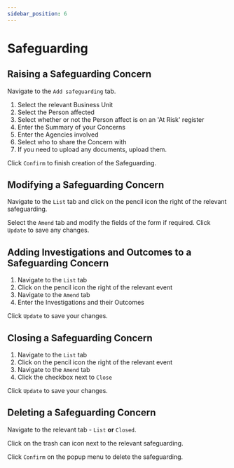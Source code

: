 ```yaml
---
sidebar_position: 6
---
```

# Safeguarding

## Raising a Safeguarding Concern

Navigate to the `Add safeguarding` tab.

1. Select the relevant Business Unit
2. Select the Person affected
3. Select whether or not the Person affect is on an 'At Risk' register
4. Enter the Summary of your Concerns
5. Enter the Agencies involved
6. Select who to share the Concern with
7. If you need to upload any documents, upload them.

Click `Confirm` to finish creation of the Safeguarding.

## Modifying a Safeguarding Concern

Navigate to the `List` tab and click on the pencil icon the right of the relevant safeguarding.

Select the `Amend` tab and modify the fields of the form if required. Click `Update` to save any changes.

## Adding Investigations and Outcomes to a Safeguarding Concern

1. Navigate to the `List` tab
2. Click on the pencil icon the right of the relevant event
3. Navigate to the `Amend` tab
4. Enter the Investigations and their Outcomes

Click `Update` to save your changes.

## Closing a Safeguarding Concern

1. Navigate to the `List` tab
2. Click on the pencil icon the right of the relevant event
3. Navigate to the `Amend` tab
4. Click the checkbox next to `Close`

Click `Update` to save your changes.

## Deleting a Safeguarding Concern

Navigate to the relevant tab - `List` **or** `Closed`.

Click on the trash can icon next to the relevant safeguarding.

Click `Confirm` on the popup menu to delete the safeguarding.
